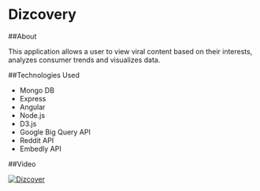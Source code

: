 # Dizcovery

##About

This application allows a user to view viral content based on their interests, analyzes consumer trends and visualizes data.

##Technologies Used 
* Mongo DB 
* Express
* Angular
* Node.js
* D3.js
* Google Big Query API 
* Reddit API 
* Embedly API

##Video 

[![Dizcover](http://i610.photobucket.com/albums/tt183/acarlton27/Screen%20Shot%202015-10-25%20at%208.41.56%20PM_zps3df193km.png)](https://www.youtube.com/watch?v=RYOPoNsnR5U)

